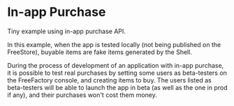 # In-app Purchase
Tiny example using in-app purchase API.

In this example, when the app is tested locally (not being published on the
FreeStore), buyable items are fake items generated by the Shell.

During the process of development of an application with in-app purchase,
it is possible to test real purchases by setting some users as beta-testers on
the FreeFactory console, and creating items to buy. The users listed as
beta-testers will be able to launch the app in beta (as well as the one in
prod if any), and their purchases won't cost them money.
